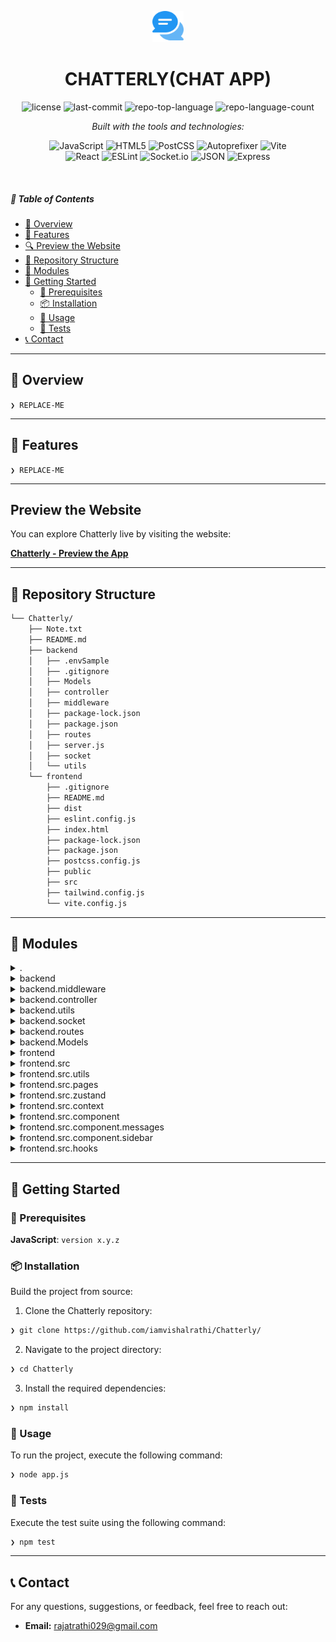 <p align="center">
  <img src="https://github.com/iamvishalrathi/Chatterly/blob/main/frontend/public/logo.png" width="50" alt="CHATTERLY-logo">
</p>
    <h1 align="center">CHATTERLY(CHAT APP)</h1>
<p align="center">
	<img src="https://img.shields.io/github/license/iamvishalrathi/Chatterly?style=flat&logo=opensourceinitiative&logoColor=white&color=0080ff" alt="license">
	<img src="https://img.shields.io/github/last-commit/iamvishalrathi/Chatterly?style=flat&logo=git&logoColor=white&color=0080ff" alt="last-commit">
	<img src="https://img.shields.io/github/languages/top/iamvishalrathi/Chatterly?style=flat&color=0080ff" alt="repo-top-language">
	<img src="https://img.shields.io/github/languages/count/iamvishalrathi/Chatterly?style=flat&color=0080ff" alt="repo-language-count">
</p>
<p align="center">
		<em>Built with the tools and technologies:</em>
</p>
<p align="center">
	<img src="https://img.shields.io/badge/JavaScript-F7DF1E.svg?style=flat&logo=JavaScript&logoColor=black" alt="JavaScript">
	<img src="https://img.shields.io/badge/HTML5-E34F26.svg?style=flat&logo=HTML5&logoColor=white" alt="HTML5">
	<img src="https://img.shields.io/badge/PostCSS-DD3A0A.svg?style=flat&logo=PostCSS&logoColor=white" alt="PostCSS">
	<img src="https://img.shields.io/badge/Autoprefixer-DD3735.svg?style=flat&logo=Autoprefixer&logoColor=white" alt="Autoprefixer">
	<img src="https://img.shields.io/badge/Vite-646CFF.svg?style=flat&logo=Vite&logoColor=white" alt="Vite">
	<br>
	<img src="https://img.shields.io/badge/React-61DAFB.svg?style=flat&logo=React&logoColor=black" alt="React">
	<img src="https://img.shields.io/badge/ESLint-4B32C3.svg?style=flat&logo=ESLint&logoColor=white" alt="ESLint">
	<img src="https://img.shields.io/badge/Socket.io-010101.svg?style=flat&logo=socketdotio&logoColor=white" alt="Socket.io">
	<img src="https://img.shields.io/badge/JSON-000000.svg?style=flat&logo=JSON&logoColor=white" alt="JSON">
	<img src="https://img.shields.io/badge/Express-000000.svg?style=flat&logo=Express&logoColor=white" alt="Express">
</p>

<br>

##### 🔗 Table of Contents

- [📍 Overview](#-overview)
- [👾 Features](#-features)
- [🔍 Preview the Website](#-preview-the-website)
- [📂 Repository Structure](#-repository-structure)
- [🧩 Modules](#-modules)
- [🚀 Getting Started](#-getting-started)
    - [🔖 Prerequisites](#-prerequisites)
    - [📦 Installation](#-installation)
    - [🤖 Usage](#-usage)
    - [🧪 Tests](#-tests)
- [📞 Contact](#-contact)

---

## 📍 Overview

<code>❯ REPLACE-ME</code>

---

## 👾 Features

<code>❯ REPLACE-ME</code>

---

## **Preview the Website**

You can explore Chatterly live by visiting the website:

[**Chatterly - Preview the App**](https://chatterly-hp0h.onrender.com)

---

## 📂 Repository Structure

```sh
└── Chatterly/
    ├── Note.txt
    ├── README.md
    ├── backend
    │   ├── .envSample
    │   ├── .gitignore
    │   ├── Models
    │   ├── controller
    │   ├── middleware
    │   ├── package-lock.json
    │   ├── package.json
    │   ├── routes
    │   ├── server.js
    │   ├── socket
    │   └── utils
    └── frontend
        ├── .gitignore
        ├── README.md
        ├── dist
        ├── eslint.config.js
        ├── index.html
        ├── package-lock.json
        ├── package.json
        ├── postcss.config.js
        ├── public
        ├── src
        ├── tailwind.config.js
        └── vite.config.js
```

---

## 🧩 Modules

<details closed><summary>.</summary>

| File | Summary |
| --- | --- |
| [Note.txt](https://github.com/iamvishalrathi/Chatterly/blob/main/Note.txt) | <code>❯ REPLACE-ME</code> |

</details>

<details closed><summary>backend</summary>

| File | Summary |
| --- | --- |
| [server.js](https://github.com/iamvishalrathi/Chatterly/blob/main/backend/server.js) | <code>❯ REPLACE-ME</code> |
| [package.json](https://github.com/iamvishalrathi/Chatterly/blob/main/backend/package.json) | <code>❯ REPLACE-ME</code> |
| [.envSample](https://github.com/iamvishalrathi/Chatterly/blob/main/backend/.envSample) | <code>❯ REPLACE-ME</code> |
| [package-lock.json](https://github.com/iamvishalrathi/Chatterly/blob/main/backend/package-lock.json) | <code>❯ REPLACE-ME</code> |

</details>

<details closed><summary>backend.middleware</summary>

| File | Summary |
| --- | --- |
| [verifyToken.js](https://github.com/iamvishalrathi/Chatterly/blob/main/backend/middleware/verifyToken.js) | <code>❯ REPLACE-ME</code> |

</details>

<details closed><summary>backend.controller</summary>

| File | Summary |
| --- | --- |
| [user.controller.js](https://github.com/iamvishalrathi/Chatterly/blob/main/backend/controller/user.controller.js) | <code>❯ REPLACE-ME</code> |
| [auth.controller.js](https://github.com/iamvishalrathi/Chatterly/blob/main/backend/controller/auth.controller.js) | <code>❯ REPLACE-ME</code> |
| [message.controller.js](https://github.com/iamvishalrathi/Chatterly/blob/main/backend/controller/message.controller.js) | <code>❯ REPLACE-ME</code> |

</details>

<details closed><summary>backend.utils</summary>

| File | Summary |
| --- | --- |
| [error.js](https://github.com/iamvishalrathi/Chatterly/blob/main/backend/utils/error.js) | <code>❯ REPLACE-ME</code> |

</details>

<details closed><summary>backend.socket</summary>

| File | Summary |
| --- | --- |
| [socket.js](https://github.com/iamvishalrathi/Chatterly/blob/main/backend/socket/socket.js) | <code>❯ REPLACE-ME</code> |

</details>

<details closed><summary>backend.routes</summary>

| File | Summary |
| --- | --- |
| [message.routes.js](https://github.com/iamvishalrathi/Chatterly/blob/main/backend/routes/message.routes.js) | <code>❯ REPLACE-ME</code> |
| [auth.routes.js](https://github.com/iamvishalrathi/Chatterly/blob/main/backend/routes/auth.routes.js) | <code>❯ REPLACE-ME</code> |
| [user.routes.js](https://github.com/iamvishalrathi/Chatterly/blob/main/backend/routes/user.routes.js) | <code>❯ REPLACE-ME</code> |

</details>

<details closed><summary>backend.Models</summary>

| File | Summary |
| --- | --- |
| [user.model.js](https://github.com/iamvishalrathi/Chatterly/blob/main/backend/Models/user.model.js) | <code>❯ REPLACE-ME</code> |
| [conversation.model.js](https://github.com/iamvishalrathi/Chatterly/blob/main/backend/Models/conversation.model.js) | <code>❯ REPLACE-ME</code> |
| [message.model.js](https://github.com/iamvishalrathi/Chatterly/blob/main/backend/Models/message.model.js) | <code>❯ REPLACE-ME</code> |

</details>

<details closed><summary>frontend</summary>

| File | Summary |
| --- | --- |
| [index.html](https://github.com/iamvishalrathi/Chatterly/blob/main/frontend/index.html) | <code>❯ REPLACE-ME</code> |
| [postcss.config.js](https://github.com/iamvishalrathi/Chatterly/blob/main/frontend/postcss.config.js) | <code>❯ REPLACE-ME</code> |
| [vite.config.js](https://github.com/iamvishalrathi/Chatterly/blob/main/frontend/vite.config.js) | <code>❯ REPLACE-ME</code> |
| [package.json](https://github.com/iamvishalrathi/Chatterly/blob/main/frontend/package.json) | <code>❯ REPLACE-ME</code> |
| [eslint.config.js](https://github.com/iamvishalrathi/Chatterly/blob/main/frontend/eslint.config.js) | <code>❯ REPLACE-ME</code> |
| [tailwind.config.js](https://github.com/iamvishalrathi/Chatterly/blob/main/frontend/tailwind.config.js) | <code>❯ REPLACE-ME</code> |
| [package-lock.json](https://github.com/iamvishalrathi/Chatterly/blob/main/frontend/package-lock.json) | <code>❯ REPLACE-ME</code> |

</details>

<details closed><summary>frontend.src</summary>

| File | Summary |
| --- | --- |
| [App.jsx](https://github.com/iamvishalrathi/Chatterly/blob/main/frontend/src/App.jsx) | <code>❯ REPLACE-ME</code> |
| [index.css](https://github.com/iamvishalrathi/Chatterly/blob/main/frontend/src/index.css) | <code>❯ REPLACE-ME</code> |
| [main.jsx](https://github.com/iamvishalrathi/Chatterly/blob/main/frontend/src/main.jsx) | <code>❯ REPLACE-ME</code> |

</details>

<details closed><summary>frontend.src.utils</summary>

| File | Summary |
| --- | --- |
| [formatTime.js](https://github.com/iamvishalrathi/Chatterly/blob/main/frontend/src/utils/formatTime.js) | <code>❯ REPLACE-ME</code> |

</details>

<details closed><summary>frontend.src.pages</summary>

| File | Summary |
| --- | --- |
| [Login.jsx](https://github.com/iamvishalrathi/Chatterly/blob/main/frontend/src/pages/Login.jsx) | <code>❯ REPLACE-ME</code> |
| [SignUp.jsx](https://github.com/iamvishalrathi/Chatterly/blob/main/frontend/src/pages/SignUp.jsx) | <code>❯ REPLACE-ME</code> |
| [Home.jsx](https://github.com/iamvishalrathi/Chatterly/blob/main/frontend/src/pages/Home.jsx) | <code>❯ REPLACE-ME</code> |

</details>

<details closed><summary>frontend.src.zustand</summary>

| File | Summary |
| --- | --- |
| [useConversation.js](https://github.com/iamvishalrathi/Chatterly/blob/main/frontend/src/zustand/useConversation.js) | <code>❯ REPLACE-ME</code> |

</details>

<details closed><summary>frontend.src.context</summary>

| File | Summary |
| --- | --- |
| [SocketContext.jsx](https://github.com/iamvishalrathi/Chatterly/blob/main/frontend/src/context/SocketContext.jsx) | <code>❯ REPLACE-ME</code> |
| [AuthContext.jsx](https://github.com/iamvishalrathi/Chatterly/blob/main/frontend/src/context/AuthContext.jsx) | <code>❯ REPLACE-ME</code> |

</details>

<details closed><summary>frontend.src.component</summary>

| File | Summary |
| --- | --- |
| [GenderCheckbox.jsx](https://github.com/iamvishalrathi/Chatterly/blob/main/frontend/src/component/GenderCheckbox.jsx) | <code>❯ REPLACE-ME</code> |

</details>

<details closed><summary>frontend.src.component.messages</summary>

| File | Summary |
| --- | --- |
| [MessageContainer.jsx](https://github.com/iamvishalrathi/Chatterly/blob/main/frontend/src/component/messages/MessageContainer.jsx) | <code>❯ REPLACE-ME</code> |
| [Message.jsx](https://github.com/iamvishalrathi/Chatterly/blob/main/frontend/src/component/messages/Message.jsx) | <code>❯ REPLACE-ME</code> |
| [Messages.jsx](https://github.com/iamvishalrathi/Chatterly/blob/main/frontend/src/component/messages/Messages.jsx) | <code>❯ REPLACE-ME</code> |
| [MessageInput.jsx](https://github.com/iamvishalrathi/Chatterly/blob/main/frontend/src/component/messages/MessageInput.jsx) | <code>❯ REPLACE-ME</code> |

</details>

<details closed><summary>frontend.src.component.sidebar</summary>

| File | Summary |
| --- | --- |
| [LogoutButton.jsx](https://github.com/iamvishalrathi/Chatterly/blob/main/frontend/src/component/sidebar/LogoutButton.jsx) | <code>❯ REPLACE-ME</code> |
| [SearchInput.jsx](https://github.com/iamvishalrathi/Chatterly/blob/main/frontend/src/component/sidebar/SearchInput.jsx) | <code>❯ REPLACE-ME</code> |
| [Conversation.jsx](https://github.com/iamvishalrathi/Chatterly/blob/main/frontend/src/component/sidebar/Conversation.jsx) | <code>❯ REPLACE-ME</code> |
| [Coversations.jsx](https://github.com/iamvishalrathi/Chatterly/blob/main/frontend/src/component/sidebar/Coversations.jsx) | <code>❯ REPLACE-ME</code> |
| [Sidebar.jsx](https://github.com/iamvishalrathi/Chatterly/blob/main/frontend/src/component/sidebar/Sidebar.jsx) | <code>❯ REPLACE-ME</code> |

</details>

<details closed><summary>frontend.src.hooks</summary>

| File | Summary |
| --- | --- |
| [useLogout.js](https://github.com/iamvishalrathi/Chatterly/blob/main/frontend/src/hooks/useLogout.js) | <code>❯ REPLACE-ME</code> |
| [useGetConversations.js](https://github.com/iamvishalrathi/Chatterly/blob/main/frontend/src/hooks/useGetConversations.js) | <code>❯ REPLACE-ME</code> |
| [useLogin.js](https://github.com/iamvishalrathi/Chatterly/blob/main/frontend/src/hooks/useLogin.js) | <code>❯ REPLACE-ME</code> |
| [useSignup.js](https://github.com/iamvishalrathi/Chatterly/blob/main/frontend/src/hooks/useSignup.js) | <code>❯ REPLACE-ME</code> |
| [useSendMessage.js](https://github.com/iamvishalrathi/Chatterly/blob/main/frontend/src/hooks/useSendMessage.js) | <code>❯ REPLACE-ME</code> |
| [useGetMessages.js](https://github.com/iamvishalrathi/Chatterly/blob/main/frontend/src/hooks/useGetMessages.js) | <code>❯ REPLACE-ME</code> |
| [useListenMessages.js](https://github.com/iamvishalrathi/Chatterly/blob/main/frontend/src/hooks/useListenMessages.js) | <code>❯ REPLACE-ME</code> |

</details>

---

## 🚀 Getting Started

### 🔖 Prerequisites

**JavaScript**: `version x.y.z`

### 📦 Installation

Build the project from source:

1. Clone the Chatterly repository:
```sh
❯ git clone https://github.com/iamvishalrathi/Chatterly/
```

2. Navigate to the project directory:
```sh
❯ cd Chatterly
```

3. Install the required dependencies:
```sh
❯ npm install
```

### 🤖 Usage

To run the project, execute the following command:

```sh
❯ node app.js
```

### 🧪 Tests

Execute the test suite using the following command:

```sh
❯ npm test
```

---

## **📞 Contact**
For any questions, suggestions, or feedback, feel free to reach out:
- **Email:** [rajatrathi029@gmail.com](mailto:rajatrathi029@gmail.com)
